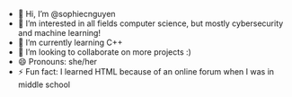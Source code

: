 - 👋 Hi, I’m @sophiecnguyen
- 👀 I’m interested in all fields computer science, but mostly cybersecurity and machine learning!
- 🌱 I’m currently learning C++
- 💞️ I’m looking to collaborate on more projects :)
- 😄 Pronouns: she/her
- ⚡ Fun fact: I learned HTML because of an online forum when I was in middle school

<!---
sophiecnguyen/sophiecnguyen is a ✨ special ✨ repository because its `README.md` (this file) appears on your GitHub profile.
You can click the Preview link to take a look at your changes.
--->
